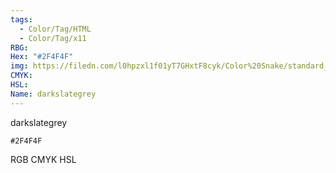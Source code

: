 ```yaml
---
tags:
  - Color/Tag/HTML
  - Color/Tag/x11
RBG: 
Hex: "#2F4F4F"
img: https://filedn.com/l0hpzxl1f01yT7GHxtF8cyk/Color%20Snake/standard_csv_to_svg/%23/#2F4F4F.svg
CMYK: 
HSL: 
Name: darkslategrey
---
```

darkslategrey
```palette
#2F4F4F
```
RGB
CMYK
HSL